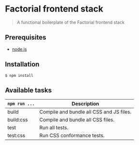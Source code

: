 # Factorial frontend stack 

> A functional boilerplate of the Factorial frontend stack

## Prerequisites

* [node.js](https://nodejs.org/en/)

## Installation

    $ npm install

## Available tasks

`npm run ...` | Description
---|---
build | Compile and bundle all CSS and JS files.
build:css | Compile and bundle all CSS files.
test | Run all tests.
test:css | Run CSS conformance tests.
